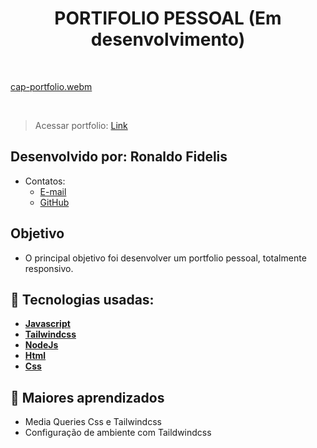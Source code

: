 <h1 align=center> PORTIFOLIO PESSOAL (Em desenvolvimento)</h1>

<br>

[cap-portfolio.webm](https://github.com/RonaldoFidelis/Portifolio-pessoal/assets/92171641/c9d841de-bcc7-489e-adbd-4534e7aca340)

<br>

> Acessar portfolio: <a href="https://portfolio-ronaldo-fidelis.netlify.app/" target="_blank">Link</a>

## Desenvolvido por: Ronaldo Fidelis
-  Contatos:
    - <a href="mailto:ronaldofidelis.ti@gmail.com" target="_blank">E-mail</a>
    - <a href="https://github.com/RonaldoFidelis" target="_blank">GitHub</a>  
## Objetivo

- O principal objetivo foi desenvolver um portfolio pessoal, totalmente responsivo.

## 🚀 Tecnologias usadas:

* **[ Javascript ](https://developer.mozilla.org/en-US/docs/Web/JavaScript)**
* **[ Tailwindcss ](https://tailwindcss.com/)**
* **[ NodeJs ](https://nodejs.org/en)**
* **[ Html ](https://developer.mozilla.org/pt-BR/docs/Web/HTML)**
* **[ Css ](https://developer.mozilla.org/pt-BR/docs/Web/CSS)**

## 📝 Maiores aprendizados

* Media Queries Css e Tailwindcss
* Configuração de ambiente com Taildwindcss



